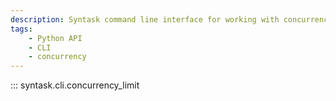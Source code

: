 ```yaml
---
description: Syntask command line interface for working with concurrency limits.
tags:
    - Python API
    - CLI
    - concurrency
---
```


::: syntask.cli.concurrency_limit